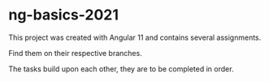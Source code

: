 # ng-basics-2021

This project was created with Angular 11 and contains several assignments.

Find them on their respective branches.

The tasks build upon each other, they are to be completed in order.
